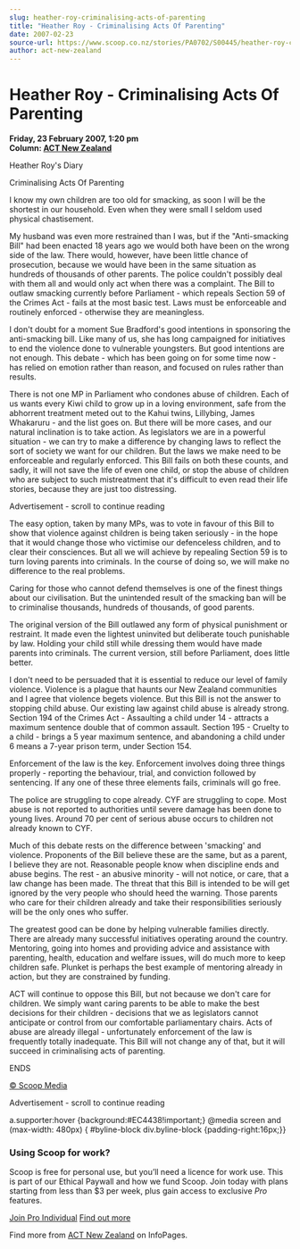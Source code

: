```yaml
---
slug: heather-roy-criminalising-acts-of-parenting
title: "Heather Roy - Criminalising Acts Of Parenting"
date: 2007-02-23
source-url: https://www.scoop.co.nz/stories/PA0702/S00445/heather-roy-criminalising-acts-of-parenting.htm
author: act-new-zealand
---
```

Heather Roy - Criminalising Acts Of Parenting
=============================================

**Friday, 23 February 2007, 1:20 pm**  
**Column: [ACT New Zealand](https://info.scoop.co.nz/ACT_New_Zealand)**

Heather Roy's Diary

Criminalising Acts Of Parenting

I know my own children are too old for smacking, as soon I will be the shortest in our household. Even when they were small I seldom used physical chastisement.

My husband was even more restrained than I was, but if the "Anti-smacking Bill" had been enacted 18 years ago we would both have been on the wrong side of the law. There would, however, have been little chance of prosecution, because we would have been in the same situation as hundreds of thousands of other parents. The police couldn't possibly deal with them all and would only act when there was a complaint. The Bill to outlaw smacking currently before Parliament - which repeals Section 59 of the Crimes Act - fails at the most basic test. Laws must be enforceable and routinely enforced - otherwise they are meaningless.

I don't doubt for a moment Sue Bradford's good intentions in sponsoring the anti-smacking bill. Like many of us, she has long campaigned for initiatives to end the violence done to vulnerable youngsters. But good intentions are not enough. This debate - which has been going on for some time now - has relied on emotion rather than reason, and focused on rules rather than results.

There is not one MP in Parliament who condones abuse of children. Each of us wants every Kiwi child to grow up in a loving environment, safe from the abhorrent treatment meted out to the Kahui twins, Lillybing, James Whakaruru - and the list goes on. But there will be more cases, and our natural inclination is to take action. As legislators we are in a powerful situation - we can try to make a difference by changing laws to reflect the sort of society we want for our children. But the laws we make need to be enforceable and regularly enforced. This Bill fails on both these counts, and sadly, it will not save the life of even one child, or stop the abuse of children who are subject to such mistreatment that it's difficult to even read their life stories, because they are just too distressing.

Advertisement - scroll to continue reading





The easy option, taken by many MPs, was to vote in favour of this Bill to show that violence against children is being taken seriously - in the hope that it would change those who victimise our defenceless children, and to clear their consciences. But all we will achieve by repealing Section 59 is to turn loving parents into criminals. In the course of doing so, we will make no difference to the real problems.

Caring for those who cannot defend themselves is one of the finest things about our civilisation. But the unintended result of the smacking ban will be to criminalise thousands, hundreds of thousands, of good parents.

The original version of the Bill outlawed any form of physical punishment or restraint. It made even the lightest uninvited but deliberate touch punishable by law. Holding your child still while dressing them would have made parents into criminals. The current version, still before Parliament, does little better.

I don't need to be persuaded that it is essential to reduce our level of family violence. Violence is a plague that haunts our New Zealand communities and I agree that violence begets violence. But this Bill is not the answer to stopping child abuse. Our existing law against child abuse is already strong. Section 194 of the Crimes Act - Assaulting a child under 14 - attracts a maximum sentence double that of common assault. Section 195 - Cruelty to a child - brings a 5 year maximum sentence, and abandoning a child under 6 means a 7-year prison term, under Section 154.

Enforcement of the law is the key. Enforcement involves doing three things properly - reporting the behaviour, trial, and conviction followed by sentencing. If any one of these three elements fails, criminals will go free.

The police are struggling to cope already. CYF are struggling to cope. Most abuse is not reported to authorities until severe damage has been done to young lives. Around 70 per cent of serious abuse occurs to children not already known to CYF.

Much of this debate rests on the difference between 'smacking' and violence. Proponents of the Bill believe these are the same, but as a parent, I believe they are not. Reasonable people know when discipline ends and abuse begins. The rest - an abusive minority - will not notice, or care, that a law change has been made. The threat that this Bill is intended to be will get ignored by the very people who should heed the warning. Those parents who care for their children already and take their responsibilities seriously will be the only ones who suffer.

The greatest good can be done by helping vulnerable families directly. There are already many successful initiatives operating around the country. Mentoring, going into homes and providing advice and assistance with parenting, health, education and welfare issues, will do much more to keep children safe. Plunket is perhaps the best example of mentoring already in action, but they are constrained by funding.

ACT will continue to oppose this Bill, but not because we don't care for children. We simply want caring parents to be able to make the best decisions for their children - decisions that we as legislators cannot anticipate or control from our comfortable parliamentary chairs. Acts of abuse are already illegal - unfortunately enforcement of the law is frequently totally inadequate. This Bill will not change any of that, but it will succeed in criminalising acts of parenting.

ENDS

[© Scoop Media](http://www.scoop.co.nz/about/terms.html)  

Advertisement - scroll to continue reading



a.supporter:hover {background:#EC4438!important;} @media screen and (max-width: 480px) { #byline-block div.byline-block {padding-right:16px;}}

### Using Scoop for work?

Scoop is free for personal use, but you’ll need a licence for work use. This is part of our Ethical Paywall and how we fund Scoop. Join today with plans starting from less than $3 per week, plus gain access to exclusive _Pro_ features.  
  
[Join Pro Individual](https://pro.scoop.co.nz/Individual/?from=ProIn24) [Find out more](https://pro.scoop.co.nz/using-scoop-for-work/?from=ProIn24)

Find more from [ACT New Zealand](https://info.scoop.co.nz/ACT_New_Zealand) on InfoPages.